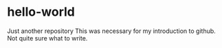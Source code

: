 # hello-world
Just another repository
This was necessary for my introduction to github. Not quite sure what to write.
